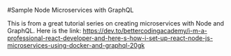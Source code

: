 #Sample Node Microservices with GraphQL

This is from a great tutorial series on creating microservices with Node and GraphQL. Here is the link:
https://dev.to/bettercodingacademy/i-m-a-professional-react-developer-and-here-s-how-i-set-up-react-node-js-microservices-using-docker-and-graphql-20gk